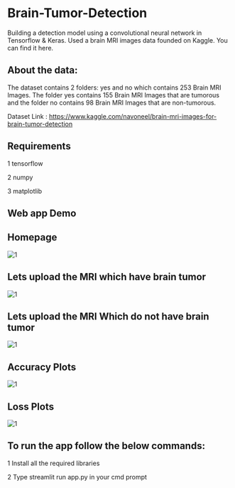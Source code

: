 # Brain-Tumor-Detection

Building a detection model using a convolutional neural network in Tensorflow & Keras.
Used a brain MRI images data founded on Kaggle. You can find it here.

## About the data:
The dataset contains 2 folders: yes and no which contains 253 Brain MRI Images. The folder yes contains 155 Brain MRI Images that are tumorous and the folder no contains 98 Brain MRI Images that are non-tumorous.

Dataset Link : https://www.kaggle.com/navoneel/brain-mri-images-for-brain-tumor-detection

## Requirements
1 tensorflow

2 numpy 

3 matplotlib



## Web app Demo

## Homepage
![1](https://user-images.githubusercontent.com/84785447/146494233-ce66bdc3-8b1c-4afb-a75f-79d9671530d8.png)

## Lets upload the MRI which have brain tumor
![1](https://user-images.githubusercontent.com/84785447/146494419-65dfbf88-a31f-44d7-88b4-51e90f2004ba.png)

## Lets upload the MRI Which do not have brain tumor
![1](https://user-images.githubusercontent.com/84785447/146494551-f140bbbb-5dfe-44b1-896c-43e10db3edbf.png)

## Accuracy Plots
![1](https://user-images.githubusercontent.com/84785447/146494683-8bdd3c07-c7ef-4a5a-ab13-f1d1cd734ac3.png)

## Loss Plots
![1](https://user-images.githubusercontent.com/84785447/146494757-05f0f9db-845e-4e05-93c7-83dd9674efdb.png)

## To run the app follow the below commands:
1 Install all the required libraries

2 Type streamlit run app.py in your cmd prompt

